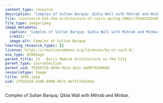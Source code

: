 ```yaml
---
content_type: resource
description: 'Complex of Sultan Barquq: Qibla Wall with Mihrab and Minbar.'
file: /courses/4-615-the-architecture-of-cairo-spring-2002/cf9103282e8b89084b71def217a524da_1096.jpeg
file_type: image/jpeg
image_metadata:
  caption: 'Complex of Sultan Barquq: Qibla Wall with Mihrab and Minbar.'
  credit: ''
  image-alt: Complex of Sultan Barquq
learning_resource_types: []
license: https://creativecommons.org/licenses/by-nc-sa/4.0/
ocw_type: OCWImage
parent_title: 13 - Burji Mamluk Architecture in the City
parent_type: CourseSection
parent_uid: f92bbf26-4b94-d2ce-3a1c-ae00792606dd
resourcetype: Image
title: 1096.jpeg
uid: cf910328-2e8b-8908-4b71-def217a524da
---
```

Complex of Sultan Barquq: Qibla Wall with Mihrab and Minbar.